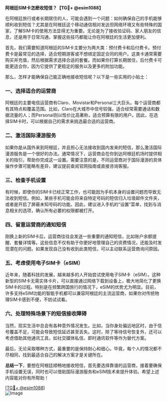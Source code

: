 **阿根廷SIM卡怎麽收短信？【TG💪+ @esim1088】**

在阿根廷旅行或者长期居住的人，可能会遇到一个问题：如何确保自己的手机能够顺利收到短信？尤其是在阿根廷这个移动通信相对发达但网络环境又有些特殊的国家，了解SIM卡的使用方法显得尤为重要。无论是为了接收验证码、家人朋友的信息，还是用于日常沟通，掌握这些技巧都能让你在阿根廷的生活更加便利。

首先，我们需要知道阿根廷的SIM卡主要分为两大类：预付费卡和后付费卡。预付费卡是最常见的选择，适合短期游客或不想绑定固定合同的用户。这类卡通常需要购买并充值，然后根据需求选择合适的套餐。而如果你打算长期居住，后付费卡可能更适合你，因为它提供了更稳定的服务以及更多的附加功能。

那么，怎样才能确保自己能正确地接收短信呢？以下是一些实用的小贴士：

### **一、选择适合的运营商**
阿根廷的主要电信运营商有Claro、Movistar和Personal三大巨头。每个运营商都有其特点和覆盖范围。比如，Claro在大城市中信号较强，适合经常需要通话和数据流量的人；而Personal则以性价比高著称，适合预算有限的用户。因此，在选择SIM卡时，可以根据自己的需求来挑选最合适的运营商。

### **二、激活国际漫游服务**
如果你是从国外来到阿根廷，并且担心无法接收到国内发来的短信，那么激活国际漫游服务是一个很好的办法。通常情况下，运营商会在你到达阿根廷机场时提供相关的指引，帮助你完成这一设置。需要注意的是，不同运营商对于国际漫游的具体操作步骤可能略有差异，建议提前查阅官网指南或直接咨询客服。

### **三、检查手机设置**
有时候，即使你的SIM卡已经正常工作，也可能因为手机本身的设置问题而导致无法收到短信。例如，某些手机可能会将来自特定号码的短信归入垃圾邮件文件夹，或者是开启了屏蔽未知号码的功能。因此，建议进入手机的“设置”菜单，找到与消息相关的选项，确认所有必要的权限都被打开。

### **四、留意运营商的通知短信**
刚换上新的SIM卡后，运营商往往会发送一些重要的通知短信，比如账户余额提醒、套餐详情等。这些信息不仅有助于你更好地管理自己的资费情况，还能及时发现潜在的问题。如果发现自己没有收到此类短信，可以主动联系运营商询问原因。

### **五、考虑使用电子SIM卡（eSIM）**
近年来，随着科技的发展，越来越多的人开始尝试使用电子SIM卡（eSIM）。这种新型的SIM卡无需实体卡片，可以直接通过网络下载到设备上，极大地简化了更换SIM卡的过程。特别是在频繁跨国旅行的情况下，eSIM的优势尤为明显。目前，许多支持eSIM功能的智能手机都可以兼容阿根廷的主流运营商，如果你对传统物理SIM卡感到不便，不妨试试看。

### **六、处理特殊场景下的短信接收障碍**
当然，现实生活中总会有各种意外情况发生。比如，当你身处偏远地区时，由于信号覆盖不足，可能会导致短信延迟甚至丢失。这时，除了等待信号恢复外，还可以考虑借助其他通讯工具，如社交媒体私信、即时通讯软件等作为替代方案。

最后，无论采取哪种方式，最重要的是保持耐心和细心。毕竟，每个人的情况都不尽相同，找到最适合自己的解决方案才是关键所在。

**总结一下**，要想在阿根廷顺畅地接收短信，首先要选择靠谱的运营商，接着要确保手机设置无误，同时也可以借助国际漫游服务和eSIM技术来提升体验。希望上述内容能对你有所帮助！

[[TG💪+ @esim1088](https://t.me/s/esim1088)]  
![Image](https://i.postimg.cc/4NQfJmqS/Snipaste-2025-05-13-00-14-12.png)